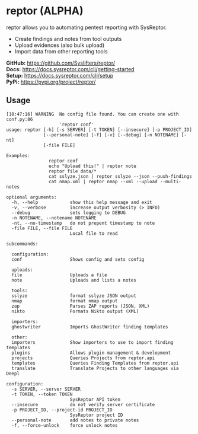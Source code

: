 # reptor (ALPHA)
reptor allows you to automating pentest reporting with SysReptor.

 * Create findings and notes from tool outputs
 * Upload evidences (also bulk upload)
 * Import data from other reporting tools

**GitHub:** https://github.com/Syslifters/reptor/  
**Docs:** https://docs.sysreptor.com/cli/getting-started  
**Setup:** https://docs.sysreptor.com/cli/setup  
**PyPi:** https://pypi.org/project/reptor/  


## Usage

```No .sysreptor folder found in home directory...Creating one
[10:47:16] WARNING  No config file found. You can create one with     conf.py:86
                    'reptor conf'                                               
usage: reptor [-h] [-s SERVER] [-t TOKEN] [--insecure] [-p PROJECT_ID]
              [--personal-note] [-f] [-v] [--debug] [-n NOTENAME] [-nt]
              [-file FILE]

Examples:
                reptor conf
                echo "Upload this!" | reptor note
                reptor file data/*
                cat sslyze.json | reptor sslyze --json --push-findings
                cat nmap.xml | reptor nmap --xml --upload --multi-notes

optional arguments:
  -h, --help            show this help message and exit
  -v, --verbose         increase output verbosity (> INFO)
  --debug               sets logging to DEBUG
  -n NOTENAME, --notename NOTENAME
  -nt, --no-timestamp   do not prepent timestamp to note
  -file FILE, --file FILE
                        Local file to read

subcommands:
  
  configuration:
  conf                  Shows config and sets config
  
  uploads:
  file                  Uploads a file
  note                  Uploads and lists a notes
  
  tools:
  sslyze                format sslyze JSON output
  nmap                  format nmap output
  zap                   Parses ZAP reports (JSON, XML)
  nikto                 Formats Nikto output (XML)
  
  importers:
  ghostwriter           Imports GhostWriter finding templates
  
  other:
  importers             Show importers to use to import finding templates
  plugins               Allows plugin management & development
  projects              Queries Projects from reptor.api
  templates             Queries Finding Templates from reptor.api
  translate             Translate Projects to other languages via Deepl

configuration:
  -s SERVER, --server SERVER
  -t TOKEN, --token TOKEN
                        SysReptor API token
  --insecure            do not verify server certificate
  -p PROJECT_ID, --project-id PROJECT_ID
                        SysReptor project ID
  --personal-note       add notes to private notes
  -f, --force-unlock    force unlock notes

```